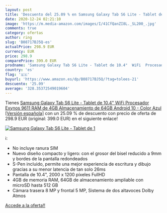 ```yaml
---
layout: post
title: 'Descuento del 25.09 % en Samsung Galaxy Tab S6 Lite - Tablet de 1'
date: 2020-12-24 02:21:10
image: 'https://m.media-amazon.com/images/I/41CfQanZI8L._SL200_.jpg'
comments: true
category: ofertas
author: ring
slug: 'B08717BJ5Q-es'
actualPrice: 298.9 EUR
currency: EUR
price: 298.9
comparePrice: 399.0 EUR
prodname: 'Samsung Galaxy Tab S6 Lite - Tablet de 10.4"  WiFi  Procesador Exynos 9611  RAM de 4GB  Almacenamiento de 64GB  Android 10  - Color Azul [Versión española]'
country: 'es'
flag: '🇪🇸'
buyurl: 'https://www.amazon.es/dp/B08717BJ5Q/?tag=tolees-21'
descuento: '25.09'
average: '328.35372549019604'
---
```


Tienes [Samsung Galaxy Tab S6 Lite - Tablet de 10.4"  WiFi  Procesador Exynos 9611  RAM de 4GB  Almacenamiento de 64GB  Android 10  - Color Azul [Versión española]](https://www.amazon.es/dp/B08717BJ5Q/?tag=tolees-21) con un 25.09 % de descuento con precio de oferta de 298.9 EUR (original: 399.0 EUR) en el siguiente enlace!

[![Samsung Galaxy Tab S6 Lite - Tablet de 1](https://m.media-amazon.com/images/I/41CfQanZI8L._SL200_.jpg)](https://www.amazon.es/dp/B08717BJ5Q/?tag=tolees-21)

ℹ️:

- No incluye ranura SIM
- Nuevo diseño compacto y ligero: con el grosor del bisel reducido a 9mm y bordes de la pantalla redondeados
- S-Pen incluido, permite una mejor experiencia de escritura y dibujo gracias a su menor latencia de tan solo 26ms
- Pantalla de 10.4", 2000 x 1200 píxeles FullHD
- 4GB de memoria RAM, 64GB de almacenamiento ampliable con microSD hasta 512 GB
- Cámara trasera 8 MP y frontal 5 MP, Sistema de dos altavoces Dolby Atmos

[Accede a la oferta!!](https://www.amazon.es/dp/B08717BJ5Q/?tag=tolees-21)
